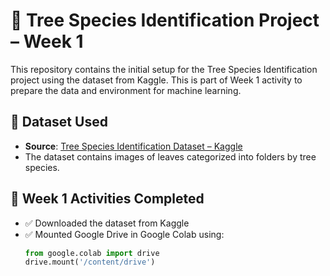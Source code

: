 # 🌳 Tree Species Identification Project – Week 1

This repository contains the initial setup for the Tree Species Identification project using the dataset from Kaggle. This is part of Week 1 activity to prepare the data and environment for machine learning.

## 📁 Dataset Used

- **Source**: [Tree Species Identification Dataset – Kaggle](https://www.kaggle.com/datasets/viditgandhi/tree-species-identification-dataset)
- The dataset contains images of leaves categorized into folders by tree species.

## 🔧 Week 1 Activities Completed

- ✅ Downloaded the dataset from Kaggle
- ✅ Mounted Google Drive in Google Colab using:
  ```python
  from google.colab import drive
  drive.mount('/content/drive')
